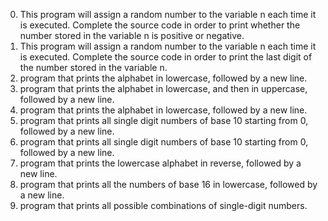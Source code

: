 0. This program will assign a random number to the variable n each time it is executed. Complete the source code in order to print whether the number stored in the variable n is positive or negative.
1. This program will assign a random number to the variable n each time it is executed. Complete the source code in order to print the last digit of the number stored in the variable n.
2. program that prints the alphabet in lowercase, followed by a new line.
3. program that prints the alphabet in lowercase, and then in uppercase, followed by a new line.
4. program that prints the alphabet in lowercase, followed by a new line.
5. program that prints all single digit numbers of base 10 starting from 0, followed by a new line.
6. program that prints all single digit numbers of base 10 starting from 0, followed by a new line.
7. program that prints the lowercase alphabet in reverse, followed by a new line.
8. program that prints all the numbers of base 16 in lowercase, followed by a new line.
9. program that prints all possible combinations of single-digit numbers.
